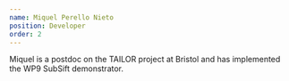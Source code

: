 ```yaml
---
name: Miquel Perello Nieto
position: Developer
order: 2
---
```

Miquel is a postdoc on the TAILOR project at Bristol and has implemented the
WP9 SubSift demonstrator.
